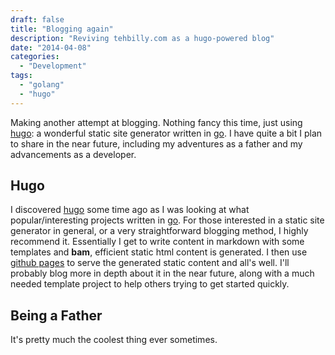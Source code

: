 ```yaml
---
draft: false
title: "Blogging again"
description: "Reviving tehbilly.com as a hugo-powered blog"
date: "2014-04-08"
categories:
  - "Development"
tags:
  - "golang"
  - "hugo"
---
```


Making another attempt at blogging. Nothing fancy this time, just using [hugo](http://hugo.spf13.com/): a wonderful
static site generator written in [go](http://golang.org/). I have quite a bit I plan to share in the near future,
including my adventures as a father and my advancements as a developer.

Hugo
----

I discovered [hugo](http://hugo.spf13.com/) some time ago as I was looking at what popular/interesting projects written
in [go](http://golang.org/). For those interested in a static site generator in general, or a very straightforward
blogging method, I highly recommend it. Essentially I get to write content in markdown with some templates and **bam**,
efficient static html content is generated. I then use [github pages](https://pages.github.com/) to serve the generated
static content and all's well. I'll probably blog more in depth about it in the near future, along with a much needed
template project to help others trying to get started quickly.

Being a Father
--------------

It's pretty much the coolest thing ever sometimes.